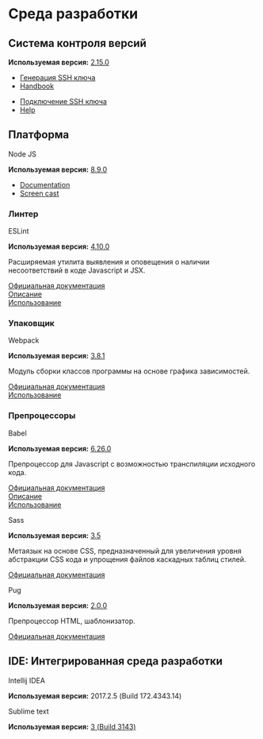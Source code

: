 # Среда разработки

## Система контроля версий
<div class="column-block">
<div class="half"> 
<div class="logo-block">
<div class="logo-icon medium git"></div>
</div>
<p><b>Используемая версия:</b> <a target="_blank" href="https://raw.githubusercontent.com/git/git/master/Documentation/RelNotes/2.15.0.txt" />2.15.0</a></p>
<ul>
<li><a href="https://help.github.com/articles/generating-a-new-ssh-key-and-adding-it-to-the-ssh-agent/" target="_blank">Генерация SSH ключа</a></li>
<li><a href="https://githowto.com/uk" target="_blank">Handbook</a></li>
</ul>
</div>
<div class="half"> 
<div class="logo-block">
<div class="logo-icon medium github"></div>
</div>
<ul>
<li><a href="https://help.github.com/articles/adding-a-new-ssh-key-to-your-github-account/" target="_blank">Подключение SSH ключа</a></li>
<li><a href="https://help.github.com/" target="_blank">Help</a></li>
</ul>
</div>
</div>



## Платформа

<div class="logo-block">
<div class="logo-icon medium node"></div>
<p>Node JS</p>
</div>
<p><b>Используемая версия:</b> <a target="_blank" href="https://github.com/nodejs/node/blob/master/doc/changelogs/CHANGELOG_V8.md#8.9.0" />8.9.0</a></p>
<ul>
<li><a target="_blank" href="https://nodejs.org/dist/latest-v8.x/docs/api/">Documentation</a></li>
<li><a target="_blank" href="https://learn.javascript.ru/screencast/nodejs">Screen cast</a></li>
</ul>
<div class="column-block">
<div class="half"> 
<h3>Линтер</h3>
<div class="logo-block">
<div class="logo-icon medium eslint"></div>
<p>ESLint</p>
</div>
<p><b>Используемая версия:</b> <a target="_blank" href="https://eslint.org/blog/2017/10/eslint-v4.10.0-released" />4.10.0</a></p>
<p>Расширяемая утилита выявления и оповещения о наличии несоответствий в коде Javascript и JSX.</p>
<p><a target="_blank" href="https://eslint.org/">Официальная документация</a>
<br /><a href="/environment/eslint">Описание</a>
<br /><a href="/tools/eslint">Использование</a></p>
<h3>Упаковщик</h3>
<div class="logo-block">
<div class="logo-icon medium webpack"></div>
<p>Webpack</p>
</div>
<p><b>Используемая версия:</b> <a target="_blank" href="https://github.com/webpack/webpack/releases/tag/v3.8.1" />3.8.1</a></p>
<p>Модуль сборки классов программы на основе графика зависимостей.</p>
<p><a target="_blank" href="https://webpack.js.org/">Официальная документация</a>
<br /><a href="/tools/webpack">Использование</a></p>
</div>
<div class="half"> 
<h3>Препроцессоры</h3>
<div class="logo-block">
<div class="logo-icon medium babel"></div>
<p>Babel</p>
</div>
<p><b>Используемая версия:</b> <a target="_blank" href="https://github.com/babel/babel/releases/tag/v6.26.0" />6.26.0</a></p>
<p>Препроцессор для Javascript с возможностью транспиляции исходного кода.</p>
<p><a target="_blank" href="https://babeljs.io/">Официальная документация</a>
<br /><a href="/environment/babel">Описание</a>
<br /><a href="/tools/babel">Использование</a></p>
<div class="logo-block">
<div class="logo-icon medium sass"></div>
<p>Sass</p>
</div>
<p><b>Используемая версия:</b> <a target="_blank" href="http://sass.logdown.com/posts/2026639-sass-35-is-released" />3.5</a></p>
<p>Метаязык на основе CSS, предназначенный для увеличения уровня абстракции CSS кода и упрощения файлов каскадных таблиц стилей.</p>
<p><a target="_blank" href="http://sass-lang.com/documentation/">Официальная документация</a></p>
<div class="logo-block">
<div class="logo-icon medium pug"></div>
<p>Pug</p>
</div>
<p><b>Используемая версия:</b> <a target="_blank" href="https://github.com/pugjs/pug/releases/tag/pug%402.0.0-rc.4" />2.0.0</a></p>
<p>Препроцессор HTML, шаблонизатор.</p>
<p><a target="_blank" href="https://pugjs.org/api/getting-started.html">Официальная документация</a></p>
</div>
</div>


## IDE: Интегрированная среда разработки

<div class="column-block">
<div class="half"> 
<div class="logo-block">
<div class="logo-icon medium intellij-idea"></div>
<p>Intellij IDEA</p>
</div>
<p><b>Используемая версия:</b> 2017.2.5 (Build 172.4343.14)</p>
</div>
<div class="half"> 
<div class="logo-block">
<div class="logo-icon medium sublime-text"></div>
<p>Sublime text</p>
</div>
<p><b>Используемая версия:</b> <a target="_blank" href="https://www.sublimetext.com/3" />3 (Build 3143)</a></p>
</div>
</div>
